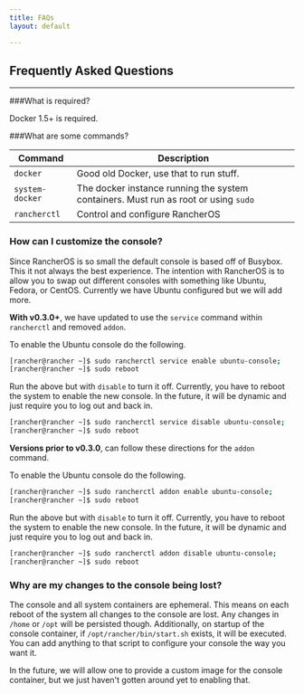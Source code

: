 ```yaml
---
title: FAQs
layout: default

---
```


## Frequently Asked Questions
---

###What is required?

Docker 1.5+ is required. 


###What are some commands?

Command | Description
--------|------------
`docker`| Good old Docker, use that to run stuff.
`system-docker` | The docker instance running the system containers.  Must run as root or using `sudo`
`rancherctl` | Control and configure RancherOS


### How can I customize the console?

Since RancherOS is so small the default console is based off of Busybox.  This it not always the best experience.  The intention with RancherOS is to allow you to swap out different consoles with something like Ubuntu, Fedora, or CentOS.  Currently we have Ubuntu configured but we will add more.  

**With v0.3.0+**, we have updated to use the `service` command within `rancherctl` and removed `addon`. 

To enable the Ubuntu console do the following.

```bash
[rancher@rancher ~]$ sudo rancherctl service enable ubuntu-console;
[rancher@rancher ~]$ sudo reboot
```

Run the above but with `disable` to turn it off.  Currently, you have to reboot the system to enable the new console.  In the future, it will be dynamic and just require you to log out and back in.

```bash
[rancher@rancher ~]$ sudo rancherctl service disable ubuntu-console;
[rancher@rancher ~]$ sudo reboot
```

**Versions prior to v0.3.0**, can follow these directions for the `addon` command.

To enable the Ubuntu console do the following.

```bash
[rancher@rancher ~]$ sudo rancherctl addon enable ubuntu-console;
[rancher@rancher ~]$ sudo reboot
```

Run the above but with `disable` to turn it off.  Currently, you have to reboot the system to enable the new console.  In the future, it will be dynamic and just require you to log out and back in.

```bash
[rancher@rancher ~]$ sudo rancherctl addon disable ubuntu-console;
[rancher@rancher ~]$ sudo reboot
```

### Why are my changes to the console being lost?

The console and all system containers are ephemeral.  This means on each reboot of the system all changes to the console are lost.  Any changes in `/home` or `/opt` will be persisted though.  Additionally, on startup of the console container, if `/opt/rancher/bin/start.sh` exists, it will be executed.  You can add anything to that script to configure your console the way you want it.

In the future, we will allow one to provide a custom image for the console container, but we just haven't gotten around yet to enabling that.
